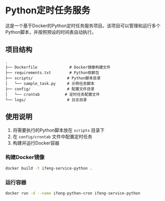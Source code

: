 # Python定时任务服务

这是一个基于Docker的Python定时任务服务项目。该项目可以管理和运行多个Python脚本，并按照预设的时间表自动执行。

## 项目结构

```
.
├── Dockerfile              # Docker镜像构建文件
├── requirements.txt        # Python依赖包
├── scripts/               # Python脚本目录
│   └── sample_task.py     # 示例任务脚本
├── config/                # 配置文件目录
│   └── crontab           # 定时任务配置文件
└── logs/                  # 日志目录
```

## 使用说明

1. 将需要执行的Python脚本放在 `scripts` 目录下
2. 在 `config/crontab` 文件中配置定时任务
3. 构建并运行Docker容器

### 构建Docker镜像
```bash
docker build -t ifeng-service-python .
```

### 运行容器
```bash
docker run -d --name ifeng-python-cron ifeng-service-python
``` 